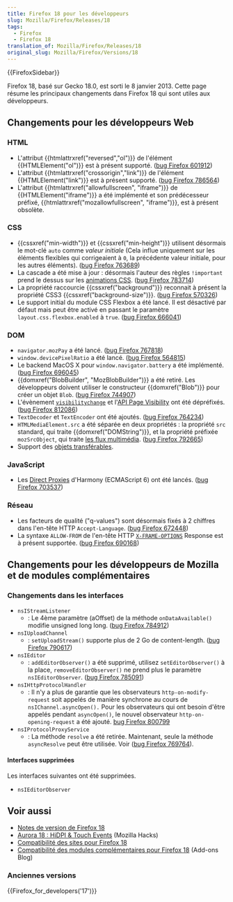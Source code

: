 ```yaml
---
title: Firefox 18 pour les développeurs
slug: Mozilla/Firefox/Releases/18
tags:
  - Firefox
  - Firefox 18
translation_of: Mozilla/Firefox/Releases/18
original_slug: Mozilla/Firefox/Versions/18
---
```


{{FirefoxSidebar}}

Firefox 18, basé sur Gecko 18.0, est sorti le 8 janvier 2013. Cette page résume les principaux changements dans Firefox 18 qui sont utiles aux développeurs.

## Changements pour les développeurs Web

### HTML

- L'attribut {{htmlattrxref("reversed","ol")}} de l'élément {{HTMLElement("ol")}} est à présent supporté. ([bug Firefox 601912](https://bugzil.la/601912))
- L'attribut {{htmlattrxref("crossorigin","link")}} de l'élément {{HTMLElement("link")}} est à présent supporté. ([bug Firefox 786564](https://bugzil.la/786564))
- L'attribut {{htmlattrxref("allowfullscreen", "iframe")}} de {{HTMLElement("iframe")}} a été implémenté et son prédécesseur préfixé, {{htmlattrxref("mozallowfullscreen", "iframe")}}, est à présent obsolète.

### CSS

- {{cssxref("min-width")}} et {{cssxref("min-height")}} utilisent désormais le mot-clé `auto` comme _valeur initiale_ (Cela influe uniquement sur les éléments flexibles qui corrigeaient à `0`, la précédente valeur initiale, pour les autres éléments). ([bug Firefox 763689](https://bugzil.la/763689))
- La cascade a été mise à jour : désormais l'auteur des règles `!important` prend le dessus sur les [animations CSS](/fr/docs/CSS/Animations_CSS). ([bug Firefox 783714](https://bugzil.la/783714))
- La propriété raccourcie {{cssxref("background")}} reconnait à présent la propriété CSS3 {{cssxref("background-size")}}. ([bug Firefox 570326](https://bugzil.la/570326))
- Le support initial du module CSS Flexbox a été lancé. Il est désactivé par défaut mais peut être activé en passant le paramètre `layout.css.flexbox.enabled` à `true`. ([bug Firefox 666041](https://bugzil.la/666041))

### DOM

- `navigator.mozPay` a été lancé. ([bug Firefox 767818](https://bugzil.la/767818))
- `window.devicePixelRatio` a été lancé. ([bug Firefox 564815](https://bugzil.la/564815))
- Le backend MacOS X pour `window.navigator.battery` a été implémenté. ([bug Firefox 696045](https://bugzil.la/696045))
- {{domxref("BlobBuilder", "MozBlobBuilder")}} a été retiré. Les développeurs doivent utiliser le constructeur {{domxref("Blob")}} pour créer un objet `Blob`. ([bug Firefox 744907](https://bugzil.la/744907))
- L'évènement [`visibilitychange`](/fr/docs/Web/API/Document/visibilitychange_event) et l'[API Page Visibility](/fr/docs/DOM/Using_the_Page_Visibility_API) ont été dépréfixés. ([bug Firefox 812086](https://bugzil.la/812086))
- `TextDecoder` et `TextEncoder` ont été ajoutés. ([bug Firefox 764234](https://bugzil.la/764234))
- `HTMLMediaElement.src` a été séparée en deux propriétés : la propriété `src` standard, qui traite {{domxref("DOMString")}}, et la propriété préfixée `mozSrcObject`, qui traite [les flux multimédia](/fr/docs/WebRTC/MediaStream_API). ([bug Firefox 792665](https://bugzil.la/792665))
- Support des [objets transférables](/fr/docs/DOM/Using_web_workers#Passing_data_by_transferring_.C2.A0ownership_%28transferable_objects%29).

### JavaScript

- Les [Direct Proxies](/fr/docs/JavaScript/Reference/Global_Objects/Proxy) d'Harmony (ECMAScript 6) ont été lancés. ([bug Firefox 703537](https://bugzil.la/703537))

### Réseau

- Les facteurs de qualité ("q-values") sont désormais fixés à 2 chiffres dans l'en-tête HTTP `Accept-Language`. ([bug Firefox 672448](https://bugzil.la/672448))
- La syntaxe `ALLOW-FROM` de l'en-tête HTTP [`X-FRAME-OPTIONS`](/fr/docs/HTTP/X-Frame-Options) Response est à présent supportée. ([bug Firefox 690168](https://bugzil.la/690168))

## Changements pour les développeurs de Mozilla et de modules complémentaires

### Changements dans les interfaces

- `nsIStreamListener`
  - : Le 4ème paramètre (aOffset) de la méthode `onDataAvailable()` modifie unsigned long long. ([bug Firefox 784912](https://bugzil.la/784912))
- `nsIUploadChannel`
  - : `setUploadStream()` supporte plus de 2 Go de content-length. ([bug Firefox 790617](https://bugzil.la/790617))
- `nsIEditor`
  - : `addEditorObserver()` a été supprimé, utilisez `setEditorObserver()` à la place, `removeEditorObserver()` ne prend plus le paramètre `nsIEditorObserver`. ([bug Firefox 785091](https://bugzil.la/785091))
- `nsIHttpProtocolHandler`
  - : Il n'y a plus de garantie que les observateurs `http-on-modify-request` soit appelés de manière synchrone au cours de `nsIChannel.asyncOpen().` Pour les observateurs qui ont besoin d'être appelés pendant `asyncOpen()`, le nouvel observateur `http-on-opening-request` a été ajouté. [bug Firefox 800799](https://bugzil.la/800799)
- `nsIProtocolProxyService`
  - : La méthode `resolve` a été retirée. Maintenant, seule la méthode `asyncResolve` peut être utilisée. Voir ([bug Firefox 769764](https://bugzil.la/769764)).

#### Interfaces supprimées

Les interfaces suivantes ont été supprimées.

- `nsIEditorObserver`

## Voir aussi

- [Notes de version de Firefox 18](http://www.mozilla.org/en-US/firefox/18.0/releasenotes/)
- [Aurora 18 : HiDPI & Touch Events](https://hacks.mozilla.org/2012/10/aurora-18-hidpi-touch-events/) (Mozilla Hacks)
- [Compatibilité des sites pour Firefox 18](/fr/docs/Site_Compatibility_for_Firefox_18)
- [Compatibilité des modules complémentaires pour Firefox 18](https://blog.mozilla.org/addons/2012/12/28/compatibility-for-firefox-18/) (Add-ons Blog)

### Anciennes versions

{{Firefox_for_developers('17')}}
